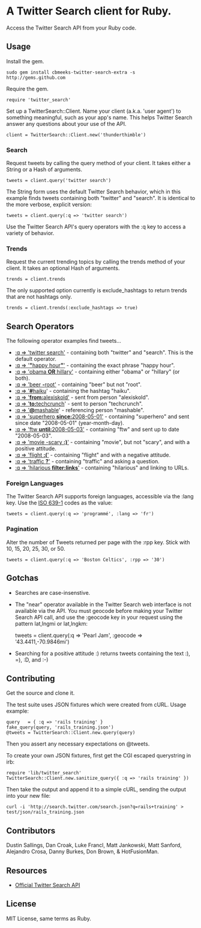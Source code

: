 # A Twitter Search client for Ruby.

Access the Twitter Search API from your Ruby code.

## Usage

Install the gem.

    sudo gem install cbmeeks-twitter-search-extra -s http://gems.github.com

Require the gem.

    require 'twitter_search'

Set up a TwitterSearch::Client. Name your client (a.k.a. 'user agent') to something meaningful, such as your app's name. This helps Twitter Search answer any questions about your use of the API.

    client = TwitterSearch::Client.new('thunderthimble')

### Search

Request tweets by calling the query method of your client. It takes either a String or a Hash of arguments.

    tweets = client.query('twitter search')

The String form uses the default Twitter Search behavior, which in this example finds tweets containing both "twitter" and "search". It is identical to the more verbose, explicit version:

    tweets = client.query(:q => 'twitter search')

Use the Twitter Search API's query operators with the :q key to access a variety of behavior.

### Trends

Request the current trending topics by calling the trends method of your client. It takes an optional Hash of arguments.

    trends = client.trends

The only supported option currently is exclude_hashtags to return trends that are not hashtags only.

    trends = client.trends(:exclude_hashtags => true)

## Search Operators

The following operator examples find tweets...

* <a href="http://search.twitter.com/search?q=twitter+search">:q => 'twitter search'</a> - containing both "twitter" and "search". This is the default operator. 
* <a href="http://search.twitter.com/search?q=%22happy+hour%22">:q => '<b>"</b>happy hour<b>"</b>'</a> - containing the exact phrase "happy hour".
* <a href="http://search.twitter.com/search?q=obama+OR+hillary">:q => 'obama <b>OR</b> hillary'</a> - containing either "obama" or "hillary" (or both).
* <a href="http://search.twitter.com/search?q=beer+-root">:q => 'beer <b>-</b>root'</a> - containing "beer" but not "root".
* <a href="http://search.twitter.com/search?q=%23haiku">:q => '<b>#</b>haiku</a>' - containing the hashtag "haiku".
* <a href="http://search.twitter.com/search?q=from%3Aalexiskold">:q => '<b>from:</b>alexiskold'</a> - sent from person "alexiskold".
* <a href="http://search.twitter.com/search?q=to%3Atechcrunch">:q => '<b>to:</b>techcrunch</a>' - sent to person "techcrunch".
* <a href="http://search.twitter.com/search?q=%40mashable">:q => '<b>@</b>mashable</a>' - referencing person "mashable".
* <a href="http://search.twitter.com/search?q=superhero+since%3A2008-05-01">:q => 'superhero <b>since:</b>2008-05-01'</a> - containing "superhero" and sent since date "2008-05-01" (year-month-day).
* <a href="http://search.twitter.com/search?q=ftw+until%3A2008-05-03">:q => 'ftw <b>until:</b>2008-05-03'</a> - containing "ftw" and sent up to date "2008-05-03".
* <a href="http://search.twitter.com/search?q=movie+-scary+%3A%29">:q => 'movie -scary <b>:)</b>'</a> - containing "movie", but not "scary", and with a positive attitude.
* <a href="http://search.twitter.com/search?q=flight+%3A%28">:q => 'flight <b>:(</b>'</a> - containing "flight" and with a negative attitude.
* <a href="http://search.twitter.com/search?q=traffic+%3F">:q => 'traffic <b>?</b>'</a> - containing "traffic" and asking a question.
* <a href="http://search.twitter.com/search?q=hilarious+filter%3Alinks">:q => 'hilarious <b>filter:links</b>'</a> - containing "hilarious" and linking to URLs.

### Foreign Languages

The Twitter Search API supports foreign languages, accessible via the :lang key. Use the [ISO 639-1](http://en.wikipedia.org/wiki/ISO_639-1) codes as the value:

    tweets = client.query(:q => 'programmé', :lang => 'fr')

### Pagination

Alter the number of Tweets returned per page with the :rpp key. Stick with 10, 15, 20, 25, 30, or 50.

    tweets = client.query(:q => 'Boston Celtics', :rpp => '30')

## Gotchas

* Searches are case-insenstive.
* The "near" operator available in the Twitter Search web interface is not available via the API. You must geocode before making your Twitter Search API call, and use the :geocode key in your request using the pattern lat,lngmi or lat,lngkm:

    tweets = client.query(:q => 'Pearl Jam', :geocode => '43.4411,-70.9846mi')

* Searching for a positive attitude :) returns tweets containing the text :), =), :D, and :-)

## Contributing

Get the source and clone it.

The test suite uses JSON fixtures which were created from cURL. Usage example:

    query   = { :q => 'rails training' }
    fake_query(query, 'rails_training.json')
    @tweets = TwitterSearch::Client.new.query(query)

Then you assert any necessary expectations on @tweets.

To create your own JSON fixtures, first get the CGI escaped querystring in irb:

    require 'lib/twitter_search'
    TwitterSearch::Client.new.sanitize_query({ :q => 'rails training' })

Then take the output and append it to a simple cURL, sending the output into your new file:

    curl -i 'http://search.twitter.com/search.json?q=rails+training' > test/json/rails_training.json

## Contributors

Dustin Sallings, Dan Croak, Luke Francl, Matt Jankowski, Matt Sanford, Alejandro Crosa, Danny Burkes, Don Brown, & HotFusionMan.

## Resources

* [Official Twitter Search API](http://apiwiki.twitter.com/Twitter-API-Documentation)

## License

MIT License, same terms as Ruby.
